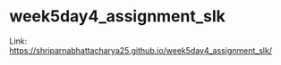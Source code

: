 # week5day4_assignment_slk

Link: https://shriparnabhattacharya25.github.io/week5day4_assignment_slk/ 
